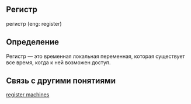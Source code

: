 ## Регистр
регистр (eng: register) 

## Определение
Регистр — это временная локальная переменная, которая существует все время, когда к ней возможен доступ.

## Cвязь с другими понятиями 
[register machines](https://github.com/vernikkkkkkkkkkkkkkkkkkk/concept/blob/main/virtual%20machines/register%20machines/register%20machines.md)
